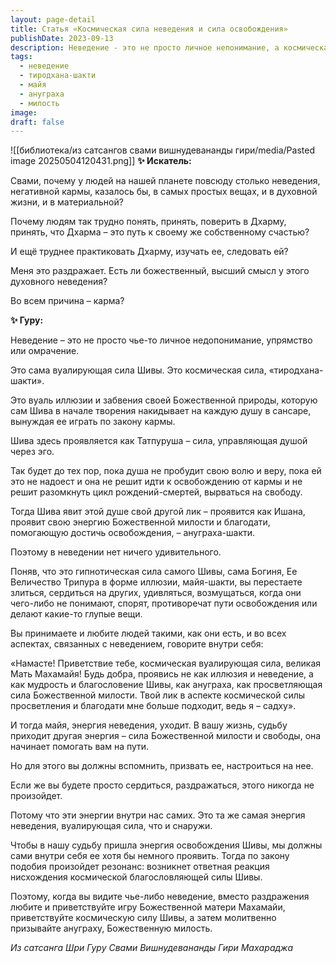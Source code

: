 ```yaml
---
layout: page-detail
title: Статья «Космическая сила неведения и сила освобождения»
publishDate: 2023-09-13
description: Неведение - это не просто личное непонимание, а космическая сила иллюзии, наложенная Шивой для поддержания игры кармы. Только пробудив волю к освобождению, душа может получить Божественную милость и выйти из круга сансары. Вместо раздражения к неведению других, следует приветствовать Махамайю и призывать ануграху - просветляющую силу Шивы.
tags:
  - неведение
  - тиродхана-шакти
  - майя
  - ануграха
  - милость
image: 
draft: false
---
```

![[библиотека/из сатсангов свами вишнудевананды гири/media/Pasted image 20250504120431.png]]
**✨ Искатель:** 

 Свами, почему у людей на нашей планете повсюду столько неведения, негативной кармы, казалось бы, в самых простых вещах, и в духовной жизни, и в материальной?

 Почему людям так трудно понять, принять, поверить в Дхарму, принять, что Дхарма – это путь к своему же собственному счастью?

 И ещё труднее практиковать Дхарму, изучать ее, следовать ей?

 Меня это раздражает. Есть ли божественный, высший смысл у этого духовного неведения?

 Во всем причина – карма?

  
**✨ Гуру:** 

 Неведение – это не просто чье-то личное недопонимание, упрямство или омрачение.

 Это сама вуалирующая сила Шивы. Это космическая сила, «тиродхана-шакти».

 Это вуаль иллюзии и забвения своей Божественной природы, которую сам Шива в начале творения накидывает на каждую душу в сансаре, вынуждая ее играть по закону кармы.

 Шива здесь проявляется как Татпуруша – сила, управляющая душой через эго.

 Так будет до тех пор, пока душа не пробудит свою волю и веру, пока ей это не надоест и она не решит идти к освобождению от кармы и не решит разомкнуть цикл рождений-смертей, вырваться на свободу.

 Тогда Шива явит этой душе свой другой лик – проявится как Ишана, проявит свою энергию Божественной милости и благодати, помогающую достичь освобождения, – ануграха-шакти.

 Поэтому в неведении нет ничего удивительного.

 Поняв, что это гипнотическая сила самого Шивы, сама Богиня, Ее Величество Трипура в форме иллюзии, майя-шакти, вы перестаете злиться, сердиться на других, удивляться, возмущаться, когда они чего-либо не понимают, спорят, противоречат пути освобождения или делают какие-то глупые вещи.

 Вы принимаете и любите людей такими, как они есть, и во всех аспектах, связанных с неведением, говорите внутри себя: 

 «Намасте! Приветствие тебе, космическая вуалирующая сила, великая Мать Махамайя! Будь добра, проявись не как иллюзия и неведение, а как мудрость и благословение Шивы, как ануграха, как просветляющая сила Божественной милости. Твой лик в аспекте космической силы просветления и благодати мне больше подходит, ведь я – садху».

  
 И тогда майя, энергия неведения, уходит. В вашу жизнь, судьбу приходит другая энергия – сила Божественной милости и свободы, она начинает помогать вам на пути.

 Но для этого вы должны вспомнить, призвать ее, настроиться на нее.

 Если же вы будете просто сердиться, раздражаться, этого никогда не произойдет.

 Потому что эти энергии внутри нас самих. Это та же самая энергия неведения, вуалирующая сила, что и снаружи.

 Чтобы в нашу судьбу пришла энергия освобождения Шивы, мы должны сами внутри себя ее хотя бы немного проявить. Тогда по закону подобия произойдет резонанс: возникнет ответная реакция нисхождения космической благословляющей силы Шивы.

 Поэтому, когда вы видите чье-либо неведение, вместо раздражения любите и приветствуйте игру Божественной матери Махамайи, приветствуйте космическую силу Шивы, а затем молитвенно призывайте ануграху, Божественную милость.

*Из сатсанга Шри Гуру Свами Вишнудевананды Гири Махараджа*
